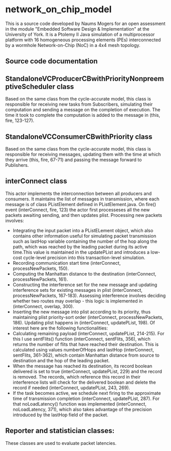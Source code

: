 # network_on_chip_model
This is a source code developed by Naums Mogers for an open assessment in the module "Embedded Software Design & Implementation" at the University of York.
It is a Ptolemy II Java simulation of a multiprocessor platform with 16 homogeneous processing elements (PEs) interconnected by a wormhole Network-on-Chip (NoC) in a 4x4 mesh topology. 

Source code documentation
-------------------------------
StandaloneVCProducerCBwithPriorityNonpreemptiveScheduler class
------------------------------------------------------------
Based on the same class from the cycle-accurate model, this class is responsible for receiving
new tasks from Subscribers, simulating their computation and sending a message on the
completion of execution. The time it took to complete the computation is added to the message
in (this, fire, 123-127).

StandaloneVCConsumerCBwithPriority class
-----------------------------------------
Based on the same class from the cycle-accurate model, this class is responsible for receiving
messages, updating them with the time at which they arrive (this, fire, 67-71) and passing the
message forward to Publishers. 

interConnect class
------------------
This actor implements the interconnection between all producers and consumers. It maintains
the list of messages in transmission, where each message is of class PListElement defined in
PListElement.java. On fire() event (interConnect, fire, 123) the actor first processeses all the new
packets awaiting sending, and then updates plist. Processing new packets involves:
- Integrating the input packet into a PListELement object, which also contains other
information useful for simulating packet transmission such as lastHop variable containing
the number of the hop along the path, which was reached by the leading packet during its
active time.This value is maintained in the updatePList and introduces a low-cost cycle-level
precision into this transaction-level simulation.
- Recording communication start time (interConnect, processNewPackets, 150).
- Computing the Manhattan distance to the destination (interConnect, processNewPackets,
161).
- Constructing the interference set for the new message and updating interference sets for
existing messages in plist (interConnect, processNewPackets, 167-183). Assessing
interference involves deciding whether two routes may overlap - this logic is implemented
in (interConnect, overlap, 300).
- Inserting the new message into plist according to its priority, thus maintaining plist
priority-sort order (interConnect, processNewPackets, 186).
Updating plist happens in (interConnect, updatePList, 198). Of interest here are the following
functionalities:
- Calculating remaining payload (interConnect, updatePList, 214-215). For this I use sentFlits()
function (interConnect, sentFlits, 356), which returns the number of flits that have reached
their destination. This is calculated using values numberOfHops and lastHop (interConnect,
sentFlits, 361-362), which contain Manhattan distance from source to destination and the
hop of the leading packet.
- When the message has reached its destination, its record boolean delivered is set to true
(interConnect, updatePList, 229) and the record is removed. The records, which reference
this record in their interference lists will check for the delivered boolean and delete the
record if needed (interConnect, updatePList, 243, 269).
- If the task becomes active, we schedule next firing to the approximate time of
transmission completion (interConnect, updatePList, 287). For that noLoadLatency() function
was implemented (interConnect, noLoadLatency, 371), which also takes advantage of the
precision introduced by the lastHop field of the packet.

Reporter and statistician classes:
----------------------------------
These classes are used to evaluate packet latencies.
